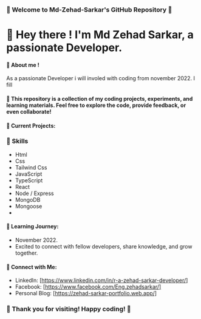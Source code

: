 <!--### Hi there 👋 -->

<!--
**Md-Zehad-Sarkar/Md-Zehad-Sarkar** is a ✨ _special_ ✨ repository because its `README.md` (this file) appears on your GitHub profile.

Here are some ideas to get you started:

- 🔭 I’m currently working on ...
- 🌱 I’m currently learning ...
- 👯 I’m looking to collaborate on ...
- 🤔 I’m looking for help with ...
- 💬 Ask me about ...
- 📫 How to reach me: ...
- 😄 Pronouns: ...
- ⚡ Fun fact: ...
............................................................................................................................................
-->

### 🚀 Welcome to Md-Zehad-Sarkar's GitHub Repository 🚀

# 👋  Hey there ! I'm Md Zehad Sarkar, a passionate Developer.

#### 📂  About me !
As a passionate Developer i will involed with coding from november 2022. I fill 

#### 🔧 This repository is a collection of my coding projects, experiments, and learning materials. Feel free to explore the code, provide feedback, or even collaborate!

#### 🚀 Current Projects:
<!--
   - [Project 1]: Description of Project 1
   - [Project 2]: Description of Project 2
   - ... -->

   ### 🚩 Skills
   - Html
   - Css
   - Tailwind Css
   - JavaScript
   - TypeScript
   - React
   - Node / Express
   - MongoDB
   - Mongoose
   - 

#### 🌱 Learning Journey:
   - November 2022.
   - Excited to connect with fellow developers, share knowledge, and grow together.

#### 🤝 Connect with Me:
   - LinkedIn: [https://www.linkedin.com/in/r-a-zehad-sarkar-developer/]
   - Facebook: [https://www.facebook.com/Eng.zehadsarkar/]
   - Personal Blog: [https://zehad-sarkar-portfolio.web.app/]

### 🙏 Thank you for visiting! Happy coding! 🚀

